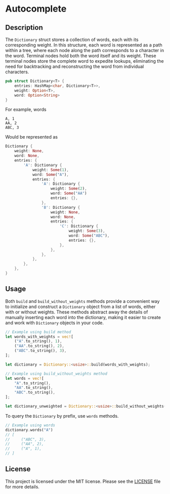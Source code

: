 # Autocomplete

## Description

The `Dictionary` struct stores a collection of words, each with its corresponding weight. In this structure, each word is represented as a path within a tree, where each node along the path corresponds to a character in the word. Terminal nodes hold both the word itself and its weight. These terminal nodes store the complete word to expedite lookups, eliminating the need for backtracking and reconstructing the word from individual characters.

```rust
pub struct Dictionary<T> {
    entries: HashMap<char, Dictionary<T>>,
    weight: Option<T>,
    word: Option<String>
}
```

For example, words
```
A, 1
AA, 2
ABC, 3
```

Would be represented as

```rust
Dictionary {
    weight: None,
    word: None,
    entries: {
        'A': Dictionary {
            weight: Some(1),
            word: Some("A"),
            entries: {
                'A': Dictionary {
                    weight: Some(2),
                    word: Some("AA")
                    entries: {},
                },
                'B': Dictionary {
                    weight: None,
                    word: None,
                    entries: {
                        'C': Dictionary {
                            weight: Some(3),
                            word: Some("ABC"),
                            entries: {},
                        },
                    },
                },
            },
        },
    },
}
```

## Usage

Both `build` and `build_without_weights` methods provide a convenient way to initialize and construct a `Dictionary` object from a list of words, either with or without weights. These methods abstract away the details of manually inserting each word into the dictionary, making it easier to create and work with `Dictionary` objects in your code.

```rust
// Example using build method
let words_with_weights = vec![
    ("A".to_string(), 1),
    ("AA".to_string(), 2),
    ("ABC".to_string(), 3),
];

let dictionary = Dictionary::<usize>::build(words_with_weights);

// Example using build_without_weights method
let words = vec![
    "A".to_string(),
    "AA".to_string(),
    "ABC".to_string(),
];

let dictionary_unweighted = Dictionary::<usize>::build_without_weights(words);
```
To query the `Dictionary` by prefix, use `words` methods.
```rust
// Example using words
dictionary.words("A")
// [
//     ("ABC", 3), 
//     ("AA", 2), 
//     ("A", 1), 
// ]
```

## License

This project is licensed under the MIT license. Please see the [LICENSE](LICENSE) file for more details.
